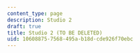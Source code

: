 ```yaml
---
content_type: page
description: Studio 2
draft: true
title: Studio 2 (TO BE DELETED)
uid: 10608875-7568-495a-b18d-cde926f70ebc
---
```

